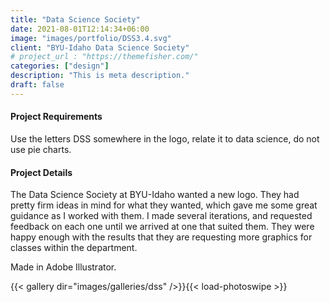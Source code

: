 ```yaml
---
title: "Data Science Society"
date: 2021-08-01T12:14:34+06:00
image: "images/portfolio/DSS3.4.svg"
client: "BYU-Idaho Data Science Society"
# project_url : "https://themefisher.com/"
categories: ["design"]
description: "This is meta description."
draft: false
---
```


#### Project Requirements

Use the letters DSS somewhere in the logo, relate it to data science, do not use pie charts.


#### Project Details

The Data Science Society at BYU-Idaho wanted a new logo. They had pretty firm ideas in mind for what they wanted, which gave me some great guidance as I worked with them. I made several iterations, and requested feedback on each one until we arrived at one that suited them. They were happy enough with the results that they are requesting more graphics for classes within the department.

Made in Adobe Illustrator.

{{< gallery dir="images/galleries/dss" />}}{{< load-photoswipe >}}